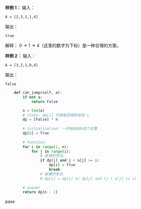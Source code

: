 

**样例 1：**
输入：
```
A = [2,3,1,1,4]
```
输出：
```
true
```
解释：
0 -> 1 -> 4（这里的数字为下标）是一种合理的方案。

**样例 2：**
输入：
```
A = [3,2,1,0,4]
```
输出：
```
false
```

```python
    def can_jump(self, a):
        if not a:
            return False

        n = len(a)
        # state: dp[i] 代表能否跳到坐标 i
        dp = [False] * n
        
        # initialization: 一开始站在0这个位置
        dp[0] = True
        
        # function
        for i in range(1, n):
            for j in range(i):
                # 高效的写法:
                if dp[j] and j + a[j] >= i:
                    dp[i] = True
                    break
                # 偷懒的写法
                # dp[i] = dp[i] or dp[j] and (j + a[j] >= i)
        
        # answer
        return dp[n - 1]
```
pass